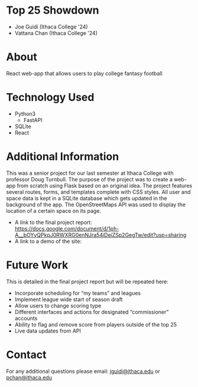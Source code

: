 # Top 25 Showdown
  - Joe Guidi (Ithaca College '24)
  - Vattana Chan (Ithaca College '24)

# About 
React web-app that allows users to play college fantasy football

# Technology Used
  - Python3
    - FastAPI
  - SQLite
  - React
  
# Additional Information
This was a senior project for our last semester at Ithaca College with professor Doug Turnbull. The purpose of the project was to create a web-app from scratch using Flask based on an original idea. The project features several routes, forms, and templates complete with CSS styles. All user and space data is kept in a SQLite database which gets updated in the background of the app. The OpenStreetMaps API was used to display the location of a certain space on its page.

 - A link to the final project report: https://docs.google.com/document/d/1ph-A__bOYyQPkpJ0RWXRG0enNJra54iDeiZSp2GegTw/edit?usp=sharing 
 - A link to a demo of the site: 

# Future Work
This is detailed in the final project report but will be repeated here:
 - Incorporate scheduling for “my teams” and leagues
 - Implement league wide start of season draft
 - Allow users to change scoring type
 - Different interfaces and actions for designated “commissioner” accounts
 - Ability to flag and remove score from players outside of the top 25
 - Live data updates from API 



# Contact
For any additional questions please email: jguidi@ithaca.edu or pchan@ithaca.edu

